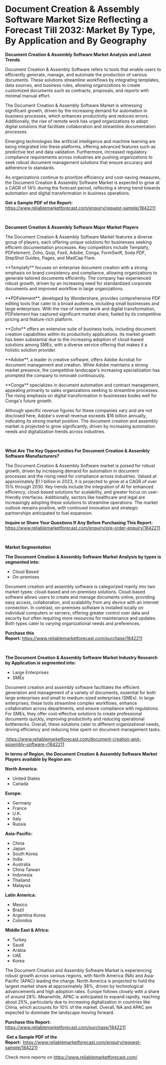 <p><h1>Document Creation & Assembly Software Market Size Reflecting a Forecast Till 2032: Market By Type, By Application and By Geography</h1></p><p><strong>Document Creation & Assembly Software Market Analysis and Latest Trends</strong></p>
<p><p>Document Creation & Assembly Software refers to tools that enable users to efficiently generate, manage, and automate the production of various documents. These solutions streamline workflows by integrating templates, data sources, and business rules, allowing organizations to create customized documents such as contracts, proposals, and reports with minimal manual effort. </p><p>The Document Creation & Assembly Software Market is witnessing significant growth, driven by the increasing demand for automation in business processes, which enhances productivity and reduces errors. Additionally, the rise of remote work has urged organizations to adopt digital solutions that facilitate collaboration and streamline documentation processes. </p><p>Emerging technologies like artificial intelligence and machine learning are being integrated into these platforms, offering advanced features such as predictive text and data validation. Furthermore, increased regulatory compliance requirements across industries are pushing organizations to seek robust document management solutions that ensure accuracy and adherence to standards. </p><p>As organizations continue to prioritize efficiency and cost-saving measures, the Document Creation & Assembly Software Market is expected to grow at a CAGR of 14% during the forecast period, reflecting a strong trend towards automation and digital transformation in business operations.</p></p>
<p><strong>Get a Sample PDF of the Report:&nbsp;</strong> <a href="https://www.reliablemarketforecast.com/enquiry/request-sample/1842211?utm_campaign=3120&utm_medium=2&utm_source=Github&utm_content=ia&utm_term=26032025&utm_id=document-creation-assembly-software">https://www.reliablemarketforecast.com/enquiry/request-sample/1842211</a></p>
<p>&nbsp;</p>
<p><strong>Document Creation & Assembly Software Major Market Players</strong></p>
<p><p>The Document Creation & Assembly Software Market features a diverse group of players, each offering unique solutions for businesses seeking efficient documentation processes. Key competitors include Templafy, PDFelement, Zoho, Quip, Foxit, Adobe, Conga, FormSwift, Soda PDF, StepShot Guides, Pages, and MadCap Flare.</p><p>**Templafy** focuses on enterprise document creation with a strong emphasis on brand consistency and compliance, allowing organizations to generate tailored documents efficiently. The company has experienced robust growth, driven by an increasing need for standardized corporate documents and improved workflow in large organizations.</p><p>**PDFelement**, developed by Wondershare, provides comprehensive PDF editing tools that cater to a broad audience, including small businesses and large enterprises. With the rise of remote work and digital transformation, PDFelement has captured significant market share, fueled by its competitive pricing and feature-rich platform.</p><p>**Zoho** offers an extensive suite of business tools, including document creation capabilities within its productivity applications. Its market growth has been substantial due to the increasing adoption of cloud-based solutions among SMEs, with a diverse service offering that makes it a holistic solution provider.</p><p>**Adobe**, a leader in creative software, offers Adobe Acrobat for document management and creation. While Adobe maintains a strong market presence, the competitive landscape's increasing specialization has prompted the company to innovate continuously. </p><p>**Conga** specializes in document automation and contract management, appealing primarily to sales organizations seeking to streamline processes. The rising emphasis on digital transformation in businesses bodes well for Conga's future growth.</p><p>Although specific revenue figures for these companies vary and are not disclosed here, Adobe's overall revenue exceeds $16 billion annually, indicating its strong market position. The document creation and assembly market is projected to grow significantly, driven by increasing automation needs and digitalization trends across industries.</p></p>
<p>&nbsp;</p>
<p><strong>What Are The Key Opportunities For Document Creation & Assembly Software Manufacturers?</strong></p>
<p><p>The Document Creation & Assembly Software market is poised for robust growth, driven by increasing demand for automation in document processes and the rising need for compliance across industries. Valued at approximately $1.1 billion in 2023, it is projected to grow at a CAGR of over 15% through 2030. Key trends include the integration of AI for enhanced efficiency, cloud-based solutions for scalability, and greater focus on user-friendly interfaces. Additionally, sectors like healthcare and legal are increasingly adopting these solutions to streamline operations. The market outlook remains positive, with continued innovation and strategic partnerships anticipated to fuel expansion.</p></p>
<p><strong>Inquire or Share Your Questions If Any Before Purchasing This Report:</strong> <a href="https://www.reliablemarketforecast.com/enquiry/pre-order-enquiry/1842211?utm_campaign=3120&utm_medium=2&utm_source=Github&utm_content=ia&utm_term=26032025&utm_id=document-creation-assembly-software">https://www.reliablemarketforecast.com/enquiry/pre-order-enquiry/1842211</a></p>
<p>&nbsp;</p>
<p><strong>Market Segmentation</strong></p>
<p><strong>The Document Creation & Assembly Software Market Analysis by types is segmented into:</strong></p>
<p><ul><li>Cloud Based</li><li>On-premises</li></ul></p>
<p><p>Document creation and assembly software is categorized mainly into two market types: cloud-based and on-premises solutions. Cloud-based software allows users to create and manage documents online, providing easy access, collaboration, and scalability from any device with an internet connection. In contrast, on-premises software is installed locally on individual computers or servers, offering greater control over data and security but often requiring more resources for maintenance and updates. Both types cater to varying organizational needs and preferences.</p></p>
<p><strong>Purchase this Report:&nbsp;</strong><a href="https://www.reliablemarketforecast.com/purchase/1842211?utm_campaign=3120&utm_medium=2&utm_source=Github&utm_content=ia&utm_term=26032025&utm_id=document-creation-assembly-software">https://www.reliablemarketforecast.com/purchase/1842211</a></p>
<p>&nbsp;</p>
<p><strong>The Document Creation & Assembly Software Market Industry Research by Application is segmented into:</strong></p>
<p><ul><li>Large Enterprises</li><li>SMEs</li></ul></p>
<p><p>Document creation and assembly software facilitates the efficient generation and management of a variety of documents, essential for both large enterprises and small to medium-sized enterprises (SMEs). In large enterprises, these tools streamline complex workflows, enhance collaboration across departments, and ensure compliance with regulations. For SMEs, they offer cost-effective solutions to create professional documents quickly, improving productivity and reducing operational bottlenecks. Overall, these solutions cater to different organizational needs, driving efficiency and reducing time spent on document management tasks.</p></p>
<p><a href="https://www.reliablemarketforecast.com/document-creation-and-assembly-software-r1842211?utm_campaign=3120&utm_medium=2&utm_source=Github&utm_content=ia&utm_term=26032025&utm_id=document-creation-assembly-software">&nbsp;https://www.reliablemarketforecast.com/document-creation-and-assembly-software-r1842211</a></p>
<p><strong>In terms of Region, the Document Creation & Assembly Software Market Players available by Region are:</strong></p>
<p>
    <p> <strong> North America: </strong>
        <ul>
            <li>United States</li>
            <li>Canada</li>
        </ul>
        </p> 
    <p> <strong> Europe: </strong>
        <ul>
            <li>Germany</li>
            <li>France</li>
            <li>U.K.</li>
            <li>Italy</li>
            <li>Russia</li>
        </ul>
        </p> 
    <p> <strong> Asia-Pacific: </strong>
        <ul>
            <li>China</li>
            <li>Japan</li>
            <li>South Korea</li>
            <li>India</li>
            <li>Australia</li>
            <li>China Taiwan</li>
            <li>Indonesia</li>
            <li>Thailand</li>
            <li>Malaysia</li>
        </ul>
        </p> 
    <p> <strong> Latin America: </strong>
        <ul>
            <li>Mexico</li>
            <li>Brazil</li>
            <li>Argentina Korea</li>
            <li>Colombia</li>
        </ul>
        </p> 
    <p> <strong> Middle East & Africa: </strong>
        <ul>
            <li>Turkey</li>
            <li>Saudi</li>
            <li>Arabia</li>
            <li>UAE</li>
            <li>Korea</li>
        </ul>
    </p>
    </p>
<p><p>The Document Creation and Assembly Software Market is experiencing robust growth across various regions, with North America (NA) and Asia-Pacific (APAC) leading the charge. North America is projected to hold the largest market share at approximately 38%, driven by technological advancements and high adoption rates. Europe follows closely with a share of around 28%. Meanwhile, APAC is anticipated to expand rapidly, reaching about 25%, particularly due to increasing digitalization in countries like China, which accounts for 10% of the market. Overall, NA and APAC are expected to dominate the landscape moving forward.</p></p>
<p><strong>Purchase this Report: </strong><a href="https://www.reliablemarketforecast.com/purchase/1842211?utm_campaign=3120&utm_medium=2&utm_source=Github&utm_content=ia&utm_term=26032025&utm_id=document-creation-assembly-software">https://www.reliablemarketforecast.com/purchase/1842211</a></p>
<p>&nbsp;<strong>Get a Sample PDF of the Report:&nbsp;&nbsp;</strong><a href="https://www.reliablemarketforecast.com/enquiry/request-sample/1842211?utm_campaign=3120&utm_medium=2&utm_source=Github&utm_content=ia&utm_term=26032025&utm_id=document-creation-assembly-software">https://www.reliablemarketforecast.com/enquiry/request-sample/1842211</a></p>
<p><strong></strong></p>
<p>Check more reports on <a href="https://www.reliablemarketforecast.com/?utm_campaign=3120&utm_medium=2&utm_source=Github&utm_content=ia&utm_term=26032025&utm_id=document-creation-assembly-software">https://www.reliablemarketforecast.com/</a></p>